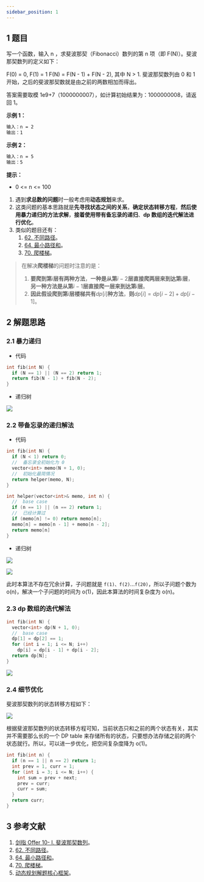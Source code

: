 ```yaml
---
sidebar_position: 1
---
```


## 1 题目

写一个函数，输入 n ，求斐波那契（Fibonacci）数列的第 n 项（即 F(N)）。斐波那契数列的定义如下：

F(0) = 0,   F(1) = 1
F(N) = F(N - 1) + F(N - 2), 其中 N &gt; 1.
斐波那契数列由 0 和 1 开始，之后的斐波那契数就是由之前的两数相加而得出。

答案需要取模 1e9+7（1000000007），如计算初始结果为：1000000008，请返回 1。

**示例 1：**

```txt
输入：n = 2
输出：1
```

**示例 2：**

```txt
输入：n = 5
输出：5
```

**提示：**

* 0 <= n <= 100

1. 遇到**求总数的问题**时一般考虑用**动态规划**来求。
2. 这类问题的基本思路就是**先寻找状态之间的关系**，**确定状态转移方程**，**然后使用暴力递归的方法求解**，**接着使用带有备忘录的递归**、**dp 数组的迭代解法进行优化**。
3. 类似的题目还有：
   1. [62. 不同路径](https://leetcode-cn.com/problems/unique-paths)。
   2. [64. 最小路径和](https://leetcode-cn.com/problems/minimum-path-sum)。
   3. [70. 爬楼梯](https://leetcode.cn/problems/climbing-stairs)。

> 在解决**爬楼梯**的问题时注意的是：
> 
> 1. **要爬到第**$i$**层有两种方法**，**一种是从第**$i - 2$**层直接爬两层来到达第**$i$**层**，**另一种方法是从第**$i - 1$**层直接爬一层来到达第**$i$**层**。
> 2. **因此假设爬到第**$i$**层楼梯共有**$dp[i]$**种方法**，**则**$dp[i] = dp[i - 2] + dp[i - 1]$。

## 2 解题思路

### 2.1 暴力递归

* 代码

```c++
int fib(int N) {
  if (N == 1) || (N == 2) return 1;
  return fib(N - 1) + fib(N - 2);
}
```

* 递归树

![](https://ricear.com/media/202103/2021-03-01_094618.png)

### 2.2 带备忘录的递归解法

* 代码

```c++
int fib(int N) {
  if (N < 1) return 0;
  //  备忘录全初始化为 0
  vector<int> memo(N + 1, 0);
  //  初始化最简情况
  return helper(memo, N);
}

int helper(vector<int>& memo, int n) {
  //  base case
  if (n == 1) || (n == 2) return 1;
  //  已经计算过
  if (memo[n] != 0) return memo[n];
  memo[n] = memo[n - 1] + memo[n - 2];
  return memo[n]
}
```

* 递归树

![](https://ricear.com/media/202103/2021-03-01_095518.png)

![](https://ricear.com/media/202103/2021-03-01_102418.png)

此时本算法不存在冗余计算，子问题就是 `f(1)、f(2)`...`f(20)`，所以子问题个数为 o(n)，解决一个子问题的时间为 o(1)，因此本算法的时间复杂度为 o(n)。

### 2.3 dp 数组的迭代解法

```c++
int fib(int N) {
  vector<int> dp(N + 1, 0);
  //  base case
  dp[1] = dp[2] == 1;
  for (int i = 1; i <= N; i++)
    dp[i] = dp[i - 1] + dp[i - 2];
  return dp[N];
}
```

![](https://ricear.com/media/202103/2021-03-01_103126.png)

### 2.4 细节优化

斐波那契数列的状态转移方程如下：

![](https://ricear.com/media/202103/2021-03-01_104211.png)

根据斐波那契数列的状态转移方程可知，当前状态只和之前的两个状态有关，其实并不需要那么长的一个 DP table 来存储所有的状态，只要想办法存储之前的两个状态就行。所以，可以进一步优化，把空间复杂度降为 o(1)。

```c++
int fib(int n) {
  if (n == 1 || n == 2) return 1;
  int prev = 1, curr = 1;
  for (int i = 3; i <= N; i++) {
    int sum = prev + next;
    prev = curr;
    curr = sum;
  }
  return curr;
}
```

## 3 参考文献

1. [剑指 Offer 10- I. 斐波那契数列](https://leetcode-cn.com/problems/fei-bo-na-qi-shu-lie-lcof)。
2. [62. 不同路径](https://leetcode-cn.com/problems/unique-paths)。
3. [64. 最小路径和](https://leetcode-cn.com/problems/minimum-path-sum)。
4. [70. 爬楼梯](https://leetcode.cn/problems/climbing-stairs)。
5. [动态规划解题核心框架](https://labuladong.gitbook.io/algo/mu-lu-ye-2/mu-lu-ye/dong-tai-gui-hua-xiang-jie-jin-jie)。

